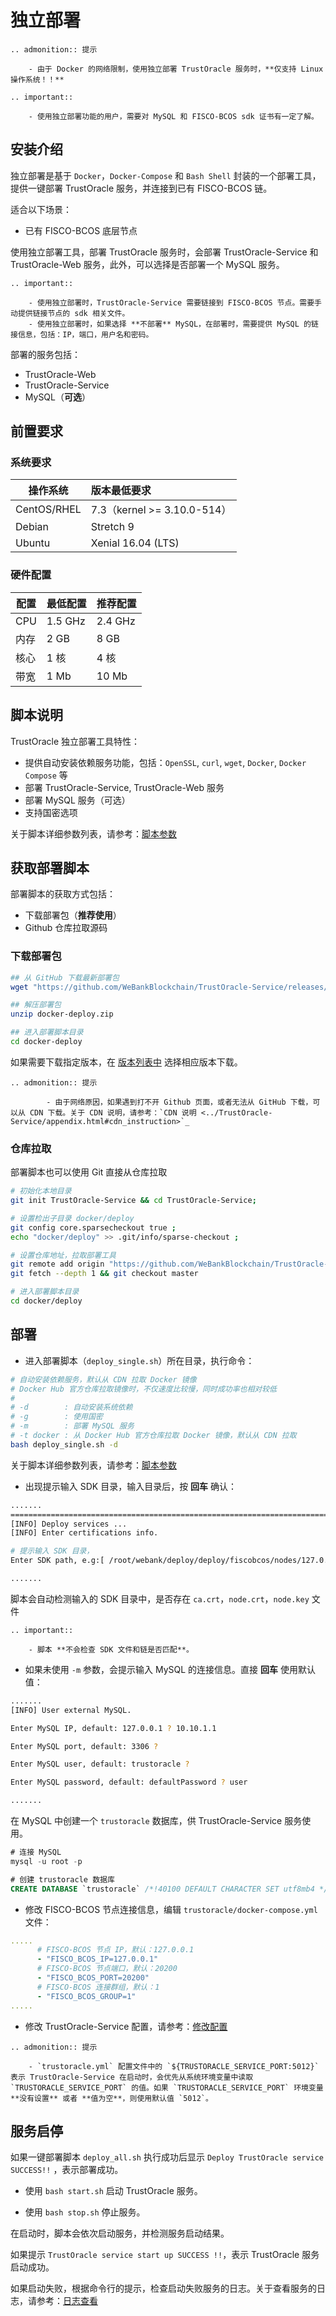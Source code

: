 # 独立部署
```eval_rst
.. admonition:: 提示

    - 由于 Docker 的网络限制，使用独立部署 TrustOracle 服务时，**仅支持 Linux 操作系统！！**
```

```eval_rst
.. important::

    - 使用独立部署功能的用户，需要对 MySQL 和 FISCO-BCOS sdk 证书有一定了解。
```
## 安装介绍

独立部署是基于 `Docker`，`Docker-Compose` 和 `Bash Shell` 封装的一个部署工具，提供一键部署 TrustOracle 服务，并连接到已有 FISCO-BCOS 链。

适合以下场景：

* 已有 FISCO-BCOS 底层节点

使用独立部署工具，部署 TrustOracle 服务时，会部署 TrustOracle-Service 和 TrustOracle-Web 服务，此外，可以选择是否部署一个 MySQL 服务。

```eval_rst
.. important::

    - 使用独立部署时，TrustOracle-Service 需要链接到 FISCO-BCOS 节点。需要手动提供链接节点的 sdk 相关文件。
    - 使用独立部署时，如果选择 **不部署** MySQL，在部署时，需要提供 MySQL 的链接信息，包括：IP，端口，用户名和密码。
```

部署的服务包括：
* TrustOracle-Web
* TrustOracle-Service 
* MySQL（**可选**）


## 前置要求


### 系统要求

| 操作系统         |  版本最低要求     |  
| ------------- |:-------|
| CentOS/RHEL |7.3（kernel >= 3.10.0-514）|
|Debian|Stretch 9  |
|Ubuntu|Xenial 16.04 (LTS)|


### 硬件配置

| 配置 | 最低配置 | 推荐配置 |
| ---- | -------- | -------- |
| CPU  | 1.5 GHz   | 2.4 GHz   |
| 内存 | 2 GB      | 8 GB      |
| 核心 | 1 核      | 4 核      |
| 带宽 | 1 Mb      | 10 Mb     |

## 脚本说明
TrustOracle 独立部署工具特性：

* 提供自动安装依赖服务功能，包括：`OpenSSL`, `curl`, `wget`, `Docker`, `Docker Compose` 等
* 部署 TrustOracle-Service, TrustOracle-Web 服务
* 部署 MySQL 服务（可选）
* 支持国密选项

关于脚本详细参数列表，请参考：[脚本参数](./appendix.html#shell_script_param)

## 获取部署脚本
部署脚本的获取方式包括：

* 下载部署包（**推荐使用**）
* Github 仓库拉取源码

### 下载部署包

<!-- TODO add latest release-->
```Bash
## 从 GitHub 下载最新部署包
wget "https://github.com/WeBankBlockchain/TrustOracle-Service/releases/v1.0.0/docker-deploy.zip"

## 解压部署包
unzip docker-deploy.zip

## 进入部署脚本目录
cd docker-deploy
```

如果需要下载指定版本，在 [版本列表中](https://github.com/WeBankBlockchain/TrustOracle-Service/releases) 选择相应版本下载。

```eval_rst
.. admonition:: 提示

     	- 由于网络原因，如果遇到打不开 Github 页面，或者无法从 GitHub 下载，可以从 CDN 下载。关于 CDN 说明，请参考：`CDN 说明 <../TrustOracle-Service/appendix.html#cdn_instruction>`_
```

### 仓库拉取

部署脚本也可以使用 Git 直接从仓库拉取

```Bash
# 初始化本地目录
git init TrustOracle-Service && cd TrustOracle-Service;

# 设置检出子目录 docker/deploy
git config core.sparsecheckout true ;
echo "docker/deploy" >> .git/info/sparse-checkout ;

# 设置仓库地址，拉取部署工具
git remote add origin "https://github.com/WeBankBlockchain/TrustOracle-Service.git";
git fetch --depth 1 && git checkout master

# 进入部署脚本目录
cd docker/deploy
```

## 部署

* 进入部署脚本（`deploy_single.sh`）所在目录，执行命令：

```Bash
# 自动安装依赖服务，默认从 CDN 拉取 Docker 镜像
# Docker Hub 官方仓库拉取镜像时，不仅速度比较慢，同时成功率也相对较低
# 
# -d        : 自动安装系统依赖
# -g        : 使用国密
# -m        : 部署 MySQL 服务
# -t docker : 从 Docker Hub 官方仓库拉取 Docker 镜像，默认从 CDN 拉取
bash deploy_single.sh -d
```

关于脚本详细参数列表，请参考：[脚本参数](./appendix.html#shell_script_param)

* 出现提示输入 SDK 目录，输入目录后，按 **回车** 确认：

```Bash
.......
============================================================================================
[INFO] Deploy services ...
[INFO] Enter certifications info.

# 提示输入 SDK 目录，
Enter SDK path, e.g:[ /root/webank/deploy/deploy/fiscobcos/nodes/127.0.0.1/sdk ] 

.......
```

脚本会自动检测输入的 SDK 目录中，是否存在 `ca.crt`，`node.crt`，`node.key` 文件

```eval_rst
.. important::

    - 脚本 **不会检查 SDK 文件和链是否匹配**。
```

* 如果未使用 `-m` 参数，会提示输入 MySQL 的连接信息。直接 **回车** 使用默认值：

```Bash
.......
[INFO] User external MySQL.

Enter MySQL IP, default: 127.0.0.1 ? 10.10.1.1

Enter MySQL port, default: 3306 ?

Enter MySQL user, default: trustoracle ?

Enter MySQL password, default: defaultPassword ? user

.......
```

在 MySQL 中创建一个 `trustoracle` 数据库，供 TrustOracle-Service 服务使用。

```SQL
# 连接 MySQL
mysql -u root -p 

# 创建 trustoracle 数据库
CREATE DATABASE `trustoracle` /*!40100 DEFAULT CHARACTER SET utf8mb4 */;
```

* 修改 FISCO-BCOS 节点连接信息，编辑 `trustoracle/docker-compose.yml` 文件：

```yml
.....
      # FISCO-BCOS 节点 IP，默认：127.0.0.1
      - "FISCO_BCOS_IP=127.0.0.1"
      # FISCO-BCOS 节点端口，默认：20200
      - "FISCO_BCOS_PORT=20200"
      # FISCO-BCOS 连接群组，默认：1
      - "FISCO_BCOS_GROUP=1"
.....
```

* 修改 TrustOracle-Service 配置，请参考：[修改配置](../TrustOracle-Service/deploy/install.html#modify_service_config)

```eval_rst
.. admonition:: 提示

    - `trustoracle.yml` 配置文件中的 `${TRUSTORACLE_SERVICE_PORT:5012}` 表示 TrustOracle-Service 在启动时，会优先从系统环境变量中读取 `TRUSTORACLE_SERVICE_PORT` 的值。如果 `TRUSTORACLE_SERVICE_PORT` 环境变量 **没有设置** 或者 **值为空**，则使用默认值 `5012`。
```

## 服务启停
如果一键部署脚本 `deploy_all.sh` 执行成功后显示 `Deploy TrustOracle service SUCCESS!!` ，表示部署成功。

* 使用 `bash start.sh` 启动 TrustOracle 服务。

* 使用 `bash stop.sh`  停止服务。

在启动时，脚本会依次启动服务，并检测服务启动结果。

如果提示 `TrustOracle service start up SUCCESS !!`，表示 TrustOracle 服务启动成功。

如果启动失败，根据命令行的提示，检查启动失败服务的日志。关于查看服务的日志，请参考：[日志查看](./appendix.html#check_log)

